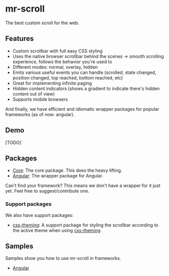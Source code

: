 # mr-scroll

The best custom scroll for the web.

## Features

- Custom scrollbar with full easy CSS styling
- Uses the native browser scrollbar behind the scenes -> smooth scrolling experience, follows the behavior you're used to
- Different modes: normal, overlay, hidden
- Emits various useful events you can handle (scrolled, state changed, position changed, top reached, bottom reached, etc)
- Great for implementing infinite paging
- Hidden content indicators (shows a gradient to indicate there's hidden content out of view)
- Supports mobile browsers

And finally, we have efficient and idiomatic wrapper packages for popular frameworks (as of now: angular).

## Demo

[TODO]

## Packages

- [Core](./packages/core): The core package. This does the heavy lifting.
- [Angular](./packages/angular): The wrapper package for Angular.

Can't find your framework? This means we don't have a wrapper for it just yet. Feel free to suggest/contribute one.

### Support packages

We also have support packages:

- [css-theming](./packages/css-theming): A support package for styling the scrollbar according to the active theme when using [css-theming](https://github.com/mrahhal/css-theming).

## Samples

Samples show you how to use mr-scroll in frameworks.

- [Angular](./samples/angular)
